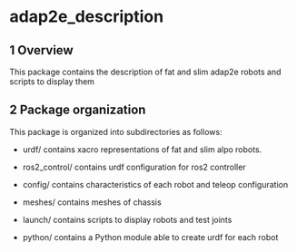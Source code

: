 # adap2e_description #

## 1 Overview ##

This package contains the description of fat and slim adap2e robots and scripts to display them

## 2 Package organization ##

This package is organized into subdirectories as follows:

  - urdf/ contains xacro representations of fat and slim alpo robots.

  - ros2_control/ contains urdf configuration for ros2 controller
   
  - config/ contains characteristics of each robot and teleop configuration 

  - meshes/ contains meshes of chassis

  - launch/ contains scripts to display robots and test joints

  - python/ contains a Python module able to create urdf for each robot
